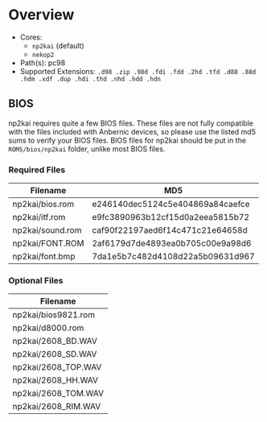 # Overview

- Cores:
  - `np2kai` (default)
  - `nekop2`
- Path(s): pc98
- Supported Extensions: `.d98 .zip .98d .fdi .fdd .2hd .tfd .d88 .88d .hdm .xdf .dup .hdi .thd .nhd .hdd .hdn`

## BIOS

np2kai requires quite a few BIOS files. These files are not fully compatible with the files included with Anbernic devices, so please use the listed md5 sums to verify your BIOS files. BIOS files for np2kai should be put in the `ROMS/bios/np2kai` folder, unlike most BIOS files.

### Required Files

| Filename | MD5 |
|-----|-----|
|np2kai/bios.rom|e246140dec5124c5e404869a84caefce|
|np2kai/itf.rom|e9fc3890963b12cf15d0a2eea5815b72|
|np2kai/sound.rom|caf90f22197aed6f14c471c21e64658d|
|np2kai/FONT.ROM|2af6179d7de4893ea0b705c00e9a98d6|
|np2kai/font.bmp|7da1e5b7c482d4108d22a5b09631d967|

### Optional Files

|Filename|
|-----|
|np2kai/bios9821.rom|
|np2kai/d8000.rom|
|np2kai/2608_BD.WAV|
|np2kai/2608_SD.WAV|
|np2kai/2608_TOP.WAV|
|np2kai/2608_HH.WAV|
|np2kai/2608_TOM.WAV|
|np2kai/2608_RIM.WAV|